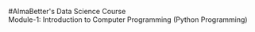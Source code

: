 #AlmaBetter's Data Science Course <br/>
Module-1: Introduction to Computer Programming (Python Programming)
